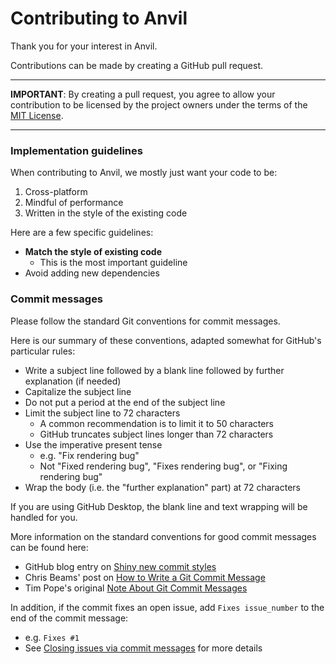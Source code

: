 # Contributing to Anvil

Thank you for your interest in Anvil.

Contributions can be made by creating a GitHub pull request.

---

**IMPORTANT**: By creating a pull request, you agree to allow your contribution to be licensed by the project owners under the terms of the [MIT License](LICENSE.txt).

---

### Implementation guidelines
When contributing to Anvil, we mostly just want your code to be:

1. Cross-platform
2. Mindful of performance
3. Written in the style of the existing code

Here are a few specific guidelines:

* **Match the style of existing code**
  * This is the most important guideline
* Avoid adding new dependencies

### Commit messages
Please follow the standard Git conventions for commit messages.

Here is our summary of these conventions, adapted somewhat for GitHub's particular rules:

* Write a subject line followed by a blank line followed by further explanation (if needed)
* Capitalize the subject line
* Do not put a period at the end of the subject line
* Limit the subject line to 72 characters
  * A common recommendation is to limit it to 50 characters
  * GitHub truncates subject lines longer than 72 characters
* Use the imperative present tense
  * e.g. "Fix rendering bug"
  * Not "Fixed rendering bug", "Fixes rendering bug", or "Fixing rendering bug"
* Wrap the body (i.e. the "further explanation" part) at 72 characters

If you are using GitHub Desktop, the blank line and text wrapping will be handled for you.

More information on the standard conventions for good commit messages can be found here:

* GitHub blog entry on [Shiny new commit styles](https://github.com/blog/926-shiny-new-commit-styles)
* Chris Beams' post on [How to Write a Git Commit Message](http://chris.beams.io/posts/git-commit/)
* Tim Pope's original [Note About Git Commit Messages](http://tbaggery.com/2008/04/19/a-note-about-git-commit-messages.html)

In addition, if the commit fixes an open issue, add `Fixes issue_number` to the end of the commit message:

* e.g. `Fixes #1`
* See [Closing issues via commit messages](https://help.github.com/articles/closing-issues-via-commit-messages/) for more details
